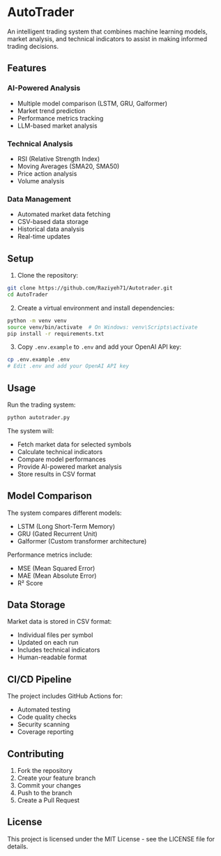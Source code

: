 # AutoTrader

An intelligent trading system that combines machine learning models, market analysis, and technical indicators to assist in making informed trading decisions.

## Features

### AI-Powered Analysis
- Multiple model comparison (LSTM, GRU, Galformer)
- Market trend prediction
- Performance metrics tracking
- LLM-based market analysis

### Technical Analysis
- RSI (Relative Strength Index)
- Moving Averages (SMA20, SMA50)
- Price action analysis
- Volume analysis

### Data Management
- Automated market data fetching
- CSV-based data storage
- Historical data analysis
- Real-time updates

## Setup

1. Clone the repository:
```bash
git clone https://github.com/Raziyeh71/Autotrader.git
cd AutoTrader
```

2. Create a virtual environment and install dependencies:
```bash
python -m venv venv
source venv/bin/activate  # On Windows: venv\Scripts\activate
pip install -r requirements.txt
```

3. Copy `.env.example` to `.env` and add your OpenAI API key:
```bash
cp .env.example .env
# Edit .env and add your OpenAI API key
```

## Usage

Run the trading system:
```bash
python autotrader.py
```

The system will:
- Fetch market data for selected symbols
- Calculate technical indicators
- Compare model performances
- Provide AI-powered market analysis
- Store results in CSV format

## Model Comparison

The system compares different models:
- LSTM (Long Short-Term Memory)
- GRU (Gated Recurrent Unit)
- Galformer (Custom transformer architecture)

Performance metrics include:
- MSE (Mean Squared Error)
- MAE (Mean Absolute Error)
- R² Score

## Data Storage

Market data is stored in CSV format:
- Individual files per symbol
- Updated on each run
- Includes technical indicators
- Human-readable format

## CI/CD Pipeline

The project includes GitHub Actions for:
- Automated testing
- Code quality checks
- Security scanning
- Coverage reporting

## Contributing

1. Fork the repository
2. Create your feature branch
3. Commit your changes
4. Push to the branch
5. Create a Pull Request

## License

This project is licensed under the MIT License - see the LICENSE file for details.
